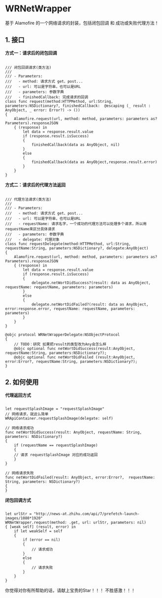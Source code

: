# WRNetWrapper
基于 Alamofire 的一个网络请求的封装，包括闭包回调 和 成功或失败代理方法！

## 1. 接口
**方式一：请求后的闭包回调**
<pre><code>
/// 闭包回调请求(类方法)
///
/// - Parameters:
///   - method: 请求方式 get、post...
///   - url: 可以是字符串，也可以是URL
///   - parameters: 参数字典
///   - finishedCallback: 完成请求的回调
class func request(method:HTTPMethod, url:String, parameters:NSDictionary?, finishedCallback:  @escaping (_ result : AnyObject, _ error: Error?) -> ())
{
    Alamofire.request(url, method: method, parameters: parameters as? Parameters).responseJSON
    { (response) in
        let data = response.result.value
        if (response.result.isSuccess)
        {
            finishedCallback(data as AnyObject, nil)
        }
        else
        {
            finishedCallback(data as AnyObject,response.result.error)
        }
    }
}
</code></pre>


**方式二：请求后的代理方法返回**
<pre><code>
/// 代理方法请求(类方法)
///
/// - Parameters:
///   - method: 请求方式 get、post...
///   - url: 可以是字符串，也可以是URL
///   - requestName: 请求名字，一个成功的代理方法可以处理多个请求，所以用requestName来区分具体请求
///   - parameters: 参数字典
///   - delegate: 代理对象
class func requestDelegate(method:HTTPMethod, url:String, requestName:String, parameters:NSDictionary?, delegate:AnyObject)
{
    Alamofire.request(url, method: method, parameters: parameters as? Parameters).responseJSON
    { (response) in
        let data = response.result.value
        if (response.result.isSuccess)
        {
            delegate.netWortDidSuccess?(result: data as AnyObject, requestName: requestName, parameters: parameters)
        }
        else
        {
            delegate.netWortDidFailed?(result: data as AnyObject, error:response.error, requestName: requestName, parameters: parameters)
        }
    }
}

@objc protocol WRNetWrapperDelegate:NSObjectProtocol
{
    // TODO：研究 如果把result的类型改为Any会怎么样
    @objc optional func netWortDidSuccess(result:AnyObject, requestName:String, parameters:NSDictionary?);
    @objc optional func netWortDidFailed (result:AnyObject, error:Error?, requestName:String, parameters:NSDictionary?);
}
</code></pre>

## 2. 如何使用
**代理返回方式**
<pre><code>
let requestSplashImage = "requestSplashImage"
// 网络请求，就这么简单
WRApiContainer.requestSplashImage(delegate: self)

// 网络请求成功
func netWortDidSuccess(result: AnyObject, requestName: String, parameters: NSDictionary?)
{
    if (requestName == requestSplashImage)
    {
    // 请求 requestSplashImage 对应的成功返回
    }
}

// 网络请求失败
func netWortDidFailed(result: AnyObject, error:Error?,  requestName: String, parameters: NSDictionary?)
{
}
</code></pre>


**闭包回调方式**
<pre><code>
let urlStr = "http://news-at.zhihu.com/api/7/prefetch-launch-images/1080*1920"
WRNetWrapper.request(method: .get, url: urlStr, parameters: nil)
{ [weak self] (result, error) in
    if let weakSelf = self
    {
        if (error == nil)
        {
            // 请求成功
        }
        else
        {
            // 请求失败
        }
    }
}
</code></pre>





你觉得对你有所帮助的话，请献上宝贵的Star！！！ 不胜感激！！！
